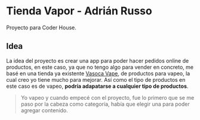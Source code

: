# Tienda Vapor - Adrián Russo
Proyecto para Coder House.

## Idea
La idea del proyecto es crear una app para poder hacer pedidos online de productos, en este caso, ya que no tengo algo para vender en concreto, me basé en una tienda ya existente [Vasoca Vape](https://www.vasocavape.ar/), de productos para vapeo, la cual creo yo tiene mucho para mejorar.
Así como el tipo de productos en este caso es de vapeo, **podría adapatarse a cualquier tipo de productos**.

> Yo vapeo y cuando empecé con el proyecto, fue lo primero que se me paso por la cabeza como categoría, había que elegir una para poder agregar contenido.